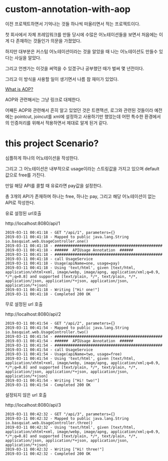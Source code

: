 # custom-annotation-with-aop

이전 프로젝트하면서 기억나는 것들 하나씩 떠올리면서 적는 프로젝트이다.     

첫 회사에서 자체 프레임워크를 만들 당시에 수많은 어노테이션들을 보면서 처음에는 이게 다 존재하는 것들인가 의문을 가졌었다.    

하지만 대부분은 커스텀 어노테이션이라는 것을 알았을 때 나는 어노테이션도 만들수 있다는 사실을 알았다.     

그리고 언젠가는 이것을 써먹을 수 있겠구나 공부했던 때가 벌써 몇 년전이다.     

그리고 이 방식을 사용할 일이 생기면서 나름 참 재미가 있었다.    
     
    
[What is AOP?](https://docs.spring.io/spring/docs/2.0.x/reference/aop.html)
    
AOP와 관련해서는 그냥 링크로 대체한다.    

어째든 AOP와 관련해서 흔히 알고 있었던 것은 트랜잭션, 로그와 관련된 것들이라 예전에는 pointcut, joincut를 xml에 설정하고 사용하기만 했었는데 어떤 특수한 환경에서의 인증처리를 위해서
적용하면서 제대로 알게 된거 같다.


# this project Scenario?

심플하게 하나의 어노테이션을 작성한다.

그리고 그 어노테이션은 내부적으로 usage이라는 스트링값을 가지고 있으며 default값으로 free를 가진다.

만일 해당 API를 콜할 때 유료라면 pay값을 설정한다.

총 3개의 API가 존재하며 하나는 free, 하나는 pay, 그리고 해당 어노테이션이 없는 API로 작성한다.

유료 설정된 url호출

http://localhost:8080/api/1

```
2019-03-11 00:41:18 - GET "/api/1", parameters={}
2019-03-11 00:41:18 - Mapped to public java.lang.String io.basquiat.web.UsageController.one()
2019-03-11 00:41:18 - ################################################
2019-03-11 00:41:18 - ######  APIUsage Annotation  ######
2019-03-11 00:41:18 - ################################################
2019-03-11 00:41:18 - call UsageService
2019-03-11 00:41:18 - Usage(apiName=one, usage=pay)
2019-03-11 00:41:18 - Using 'text/html', given [text/html, application/xhtml+xml, image/webp, image/apng, application/xml;q=0.9, */*;q=0.8] and supported [text/plain, */*, text/plain, */*, application/json, application/*+json, application/json, application/*+json]
2019-03-11 00:41:18 - Writing ["Hi! one!"]
2019-03-11 00:41:18 - Completed 200 OK
```
무로 설정된 url 호출

http://localhost:8080/api/2

```
2019-03-11 00:41:54 - GET "/api/2", parameters={}
2019-03-11 00:41:54 - Mapped to public java.lang.String io.basquiat.web.UsageController.two()
2019-03-11 00:41:54 - ################################################
2019-03-11 00:41:54 - ######  APIUsage Annotation  ######
2019-03-11 00:41:54 - ################################################
2019-03-11 00:41:54 - call UsageService
2019-03-11 00:41:54 - Usage(apiName=two, usage=free)
2019-03-11 00:41:54 - Using 'text/html', given [text/html, application/xhtml+xml, image/webp, image/apng, application/xml;q=0.9, */*;q=0.8] and supported [text/plain, */*, text/plain, */*, application/json, application/*+json, application/json, application/*+json]
2019-03-11 00:41:54 - Writing ["Hi! two!"]
2019-03-11 00:41:54 - Completed 200 OK

```

설정되지 않은 url 호출

http://localhost:8080/api/3

```
2019-03-11 00:42:32 - GET "/api/3", parameters={}
2019-03-11 00:42:32 - Mapped to public java.lang.String io.basquiat.web.UsageController.three()
2019-03-11 00:42:32 - Using 'text/html', given [text/html, application/xhtml+xml, image/webp, image/apng, application/xml;q=0.9, */*;q=0.8] and supported [text/plain, */*, text/plain, */*, application/json, application/*+json, application/json, application/*+json]
2019-03-11 00:42:32 - Writing ["Hi! three!"]
2019-03-11 00:42:32 - Completed 200 OK
```


